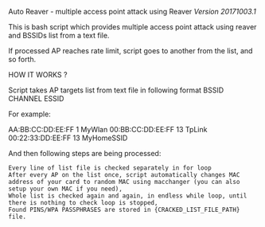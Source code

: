 Auto Reaver - multiple access point attack using Reaver
*Version 20171003.1*

This is bash script which provides multiple access point attack using reaver and BSSIDs list from a text file.

If processed AP reaches rate limit, script goes to another from the list, and so forth.

HOW IT WORKS ?

Script takes AP targets list from text file in following format
BSSID CHANNEL ESSID

For example:

AA:BB:CC:DD:EE:FF 1 MyWlan 
00:BB:CC:DD:EE:FF 13 TpLink 
00:22:33:DD:EE:FF 13 MyHomeSSID

And then following steps are being processed:

    Every line of list file is checked separately in for loop
    After every AP on the list once, script automatically changes MAC address of your card to random MAC using macchanger (you can also setup your own MAC if you need),
    Whole list is checked again and again, in endless while loop, until there is nothing to check loop is stopped,
    Found PINS/WPA PASSPHRASES are stored in {CRACKED_LIST_FILE_PATH} file.
